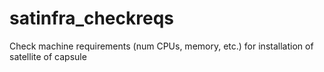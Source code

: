 satinfra_checkreqs
===================

Check machine requirements (num CPUs, memory, etc.) for installation of satellite of capsule
